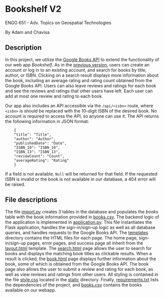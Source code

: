 # Bookshelf V2

ENGO 651 - Adv. Topics on Geospatial Technologies

By Adam and Chavisa

## Description

In this project, we utilize the [Google Books API](https://developers.google.com/books) to extend the functionality of our web app *Bookshelf*.  As in the [previous version](https://github.com/adamreidsmith/ENGO651-project1), users can create an account or log in to an existing account, and search for books by title, author, or ISBN.  Clicking on a search result displays more information about the book, including an average rating and rating count obtained from the Google Books API.  Users can also leave reviews and ratings for each book and see the reviews and ratings that other users have left.  Each user can add at most one review and rating to each book.

Our app also includes an API accessible via the `/api/<isbn>` route, where `<isbn>` is should be replaced with the 10-digit ISBN of the desired book.  No account is required to access the API, so anyone can use it.  The API returns the following information in JSON format:

        {
        "title": "Title",
        "author": "Author",
        "publishedDate": "Date",
        "ISBN_10": "ISBN_10",
        "ISBN_13": "ISBN_13", 
        "reviewCount": "Count", 
        "averageRating": "Rating" 
        }

If a field is not available, `Null` will be returned for that field.  If the requested ISBN is invalid or the book is not available in our database, a 404 error will be raised.

## File descriptions

The file [import.py](./import.py) creates 3 tables in the database and populates the *books* table with the book information provided in [books.csv](./books.csv).  The backend logic of the application is implemented in [application.py](./application.py).  This file instantiates the Flask application, handles the sign-in/sign-up logic as well as all database queries, and handles requests to the Google Books API.  The [templates](./templates) directory contains the HTML files for each page.  The home page, sign-in/sign-up pages, error pages, and success page all inherit from the [layout.html](./templates/layout.html) template.  The [search.html](./templates/search.html) page allows the user to search for books and displays the matching book titles as clickable results.  When a result is clicked, the [book.html](./templates/book.html) page displays further information about the book, some of which is obtained from the Google Books API.  The book page also allows the user to submit a review and rating for each book, as well as view reviews and ratings from other users.  All styling is contained in the file [style.css](./static/style.css) located in the [static](./static) directory.  Finally, [requirements.txt](requirements.txt) lists the dependencies of the project, and [books.csv](books.csv) contains the books available on our webapp.
